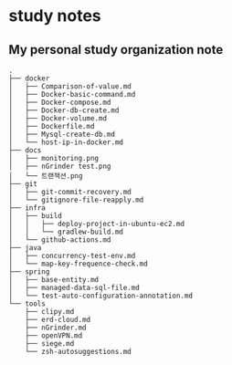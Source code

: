 # study notes 
## My personal study organization note     
    .
    ├── docker
    │   ├── Comparison-of-value.md
    │   ├── Docker-basic-command.md
    │   ├── Docker-compose.md
    │   ├── Docker-db-create.md
    │   ├── Docker-volume.md
    │   ├── Dockerfile.md
    │   ├── Mysql-create-db.md
    │   └── host-ip-in-docker.md
    ├── docs
    │   ├── monitoring.png
    │   ├── nGrinder test.png
    │   └── 트랜잭션.png
    ├── git
    │   ├── git-commit-recovery.md
    │   └── gitignore-file-reapply.md
    ├── infra
    │   ├── build
    │   │   ├── deploy-project-in-ubuntu-ec2.md
    │   │   └── gradlew-build.md
    │   └── github-actions.md
    ├── java
    │   ├── concurrency-test-env.md
    │   └── map-key-frequence-check.md
    ├── spring
    │   ├── base-entity.md
    │   ├── managed-data-sql-file.md
    │   └── test-auto-configuration-annotation.md
    └── tools
        ├── clipy.md
        ├── erd-cloud.md
        ├── nGrinder.md
        ├── openVPN.md
        ├── siege.md
        └── zsh-autosuggestions.md
